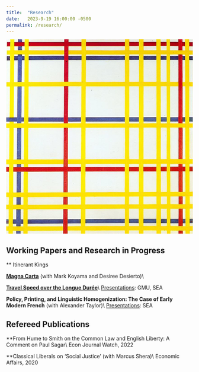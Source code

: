 ```yaml
---
title:  "Research"
date:   2023-9-19 16:00:00 -0500
permalink: /research/
---
```


<img src="assets\images\mondrian.png">

## Working Papers and Research in Progress

** Itinerant Kings

**[Magna Carta](https://papers.ssrn.com/sol3/papers.cfm?abstract_id=4503918)**
(with Mark Koyama and Desiree Desierto)\

**[Travel Speed over the Longue Durée](https://papers.ssrn.com/sol3/papers.cfm?abstract_id=4635304)**\\
<ins>Presentations</ins>: GMU, SEA


**Policy, Printing, and Linguistic Homogenization: The Case of Early Modern French**
(with Alexander Taylor)\\
<ins>Presentations</ins>: SEA 

## Refereed Publications

**From Hume to Smith on the Common Law and English Liberty: A Comment on Paul Sagar\\
Econ Journal Watch, 2022

**Classical Liberals on ‘Social Justice’ (with Marcus Shera)\\
Economic Affairs, 2020
